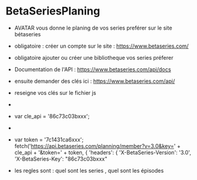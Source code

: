 # BetaSeriesPlaning

- AVATAR vous donne le planing de vos series preférer sur le site bétaseries
- obligatoire : créer un compte sur le site : https://www.betaseries.com/
- obligatoire ajouter ou créer une bibliotheque vos series préferer 
- Documentation de l'API : https://www.betaseries.com/api/docs
- ensuite demander des clés ici : https://www.betaseries.com/api/
- reseigne vos clés sur le fichier js
- 
- var cle_api = '86c73c03bxxx';
- 
- var token = '7c1431ca6xxx';
	fetch('https://api.betaseries.com/planning/member?v=3.0&key=' + cle_api + '&token=' + token, {
        'headers': {
        'X-BetaSeries-Version': '3.0',
        'X-BetaSeries-Key': "86c73c03bxxx"
        
- les regles sont : quel sont les series , quel sont les épisodes
